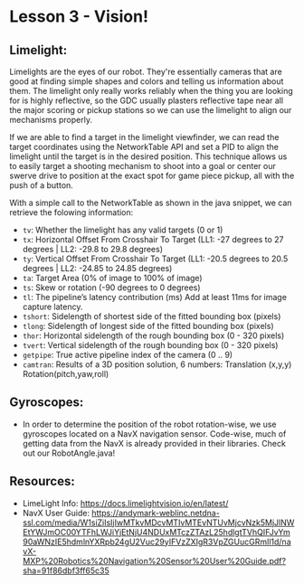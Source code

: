 # Lesson 3 - Vision!

## Limelight: 
Limelights are the eyes of our robot. They're essentially cameras that are good at finding simple shapes and colors and telling us information about them. The limelight only really works reliably when the thing you are looking for is highly reflective, so the GDC usually plasters reflective tape near all the major scoring or pickup stations so we can use the limelight to align our mechanisms properly.

If we are able to find a target in the limelight viewfinder, we can read the target coordinates using the NetworkTable API and set a PID to align the limelight until the target is in the desired position. This technique allows us to easily target a shooting mechanism to shoot into a goal or center our swerve drive to position at the exact spot for game piece pickup, all with the push of a button.

With a simple call to the NetworkTable as shown in the java snippet, we can retrieve the folowing information:

- `tv`: Whether the limelight has any valid targets (0 or 1)
- `tx`: Horizontal Offset From Crosshair To Target (LL1: -27 degrees to 27 degrees | LL2: -29.8 to 29.8 degrees)
- `ty`: Vertical Offset From Crosshair To Target (LL1: -20.5 degrees to 20.5 degrees | LL2: -24.85 to 24.85 degrees)
- `ta`: Target Area (0% of image to 100% of image)
- `ts`: Skew or rotation (-90 degrees to 0 degrees)
- `tl`: The pipeline’s latency contribution (ms) Add at least 11ms for image capture latency.
- `tshort`: Sidelength of shortest side of the fitted bounding box (pixels)
- `tlong`: Sidelength of longest side of the fitted bounding box (pixels)
- `thor`: Horizontal sidelength of the rough bounding box (0 - 320 pixels)
- `tvert`: Vertical sidelength of the rough bounding box (0 - 320 pixels)
- `getpipe`: True active pipeline index of the camera (0 .. 9)
- `camtran`: Results of a 3D position solution, 6 numbers: Translation (x,y,y) Rotation(pitch,yaw,roll)


## Gyroscopes:
- In order to determine the position of the robot rotation-wise, we use gyroscopes located on a NavX navigation sensor. Code-wise, much of getting data from the NavX is already provided in their libraries. Check out our RobotAngle.java!





## Resources:

- LimeLight Info: https://docs.limelightvision.io/en/latest/
- NavX User Guide: https://andymark-weblinc.netdna-ssl.com/media/W1siZiIsIjIwMTkvMDcvMTIvMTEvNTUvMjcvNzk5MjJlNWEtYWJmOC00YTFhLWJiYjEtNjU4NDUxMTczZTAzL25hdlgtTVhQIFJvYm90aWNzIE5hdmlnYXRpb24gU2Vuc29yIFVzZXIgR3VpZGUucGRmIl1d/navX-MXP%20Robotics%20Navigation%20Sensor%20User%20Guide.pdf?sha=91f86dbf3ff65c35